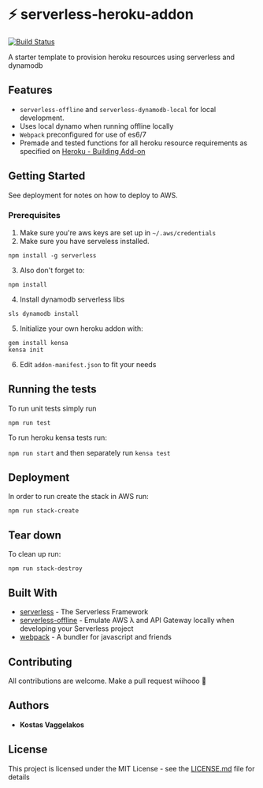 # ⚡ serverless-heroku-addon

[![Build Status](https://travis-ci.org/kvaggelakos/serverless-heroku-addon.svg?branch=master)](https://travis-ci.org/kvaggelakos/serverless-heroku-addon)

A starter template to provision heroku resources using serverless and dynamodb

## Features

* `serverless-offline` and `serverless-dynamodb-local` for local development.
* Uses local dynamo when running offline locally
* `Webpack` preconfigured for use of es6/7
* Premade and tested functions for all heroku resource requirements as specified on [Heroku - Building Add-on](https://devcenter.heroku.com/articles/building-an-add-on)


## Getting Started

See deployment for notes on how to deploy to AWS.

### Prerequisites

1. Make sure you're aws keys are set up in `~/.aws/credentials`
2. Make sure you have serveless installed.

```
npm install -g serverless
```

3. Also don't forget to:

```
npm install
```

4. Install dynamodb serverless libs
```
sls dynamodb install
```

5. Initialize your own heroku addon with:

```
gem install kensa
kensa init
```

6. Edit `addon-manifest.json` to fit your needs

## Running the tests

To run unit tests simply run

```
npm run test
```

To run heroku kensa tests run:

`npm run start` and then separately run `kensa test`

## Deployment

In order to run create the stack in AWS run:

```
npm run stack-create
```

## Tear down

To clean up run:

```
npm run stack-destroy
```


## Built With

* [serverless](https://github.com/serverless/serverless) - The Serverless Framework
* [serverless-offline](https://github.com/dherault/serverless-offline) - Emulate AWS λ and API Gateway locally when developing your Serverless project
* [webpack](https://github.com/webpack/webpack) - A bundler for javascript and friends

## Contributing

All contributions are welcome. Make a pull request wiihooo 🤠

## Authors

* **Kostas Vaggelakos**

## License

This project is licensed under the MIT License - see the [LICENSE.md](LICENSE.md) file for details
